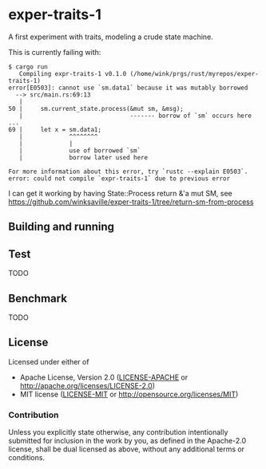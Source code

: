 # exper-traits-1

A first experiment with traits, modeling a crude state machine.

This is currently failing with:

```
$ cargo run
   Compiling expr-traits-1 v0.1.0 (/home/wink/prgs/rust/myrepos/exper-traits-1)
error[E0503]: cannot use `sm.data1` because it was mutably borrowed
  --> src/main.rs:69:13
   |
50 |     sm.current_state.process(&mut sm, &msg);
   |                              ------- borrow of `sm` occurs here
...
69 |     let x = sm.data1;
   |             ^^^^^^^^
   |             |
   |             use of borrowed `sm`
   |             borrow later used here

For more information about this error, try `rustc --explain E0503`.
error: could not compile `expr-traits-1` due to previous error
```

I can get it working by having State::Process return &'a mut SM, see
https://github.com/winksaville/exper-traits-1/tree/return-sm-from-process

## Building and running


## Test

TODO

## Benchmark

TODO

## License

Licensed under either of

- Apache License, Version 2.0 ([LICENSE-APACHE](LICENSE-APACHE) or http://apache.org/licenses/LICENSE-2.0)
- MIT license ([LICENSE-MIT](LICENSE-MIT) or http://opensource.org/licenses/MIT)

### Contribution

Unless you explicitly state otherwise, any contribution intentionally submitted
for inclusion in the work by you, as defined in the Apache-2.0 license, shall
be dual licensed as above, without any additional terms or conditions.
